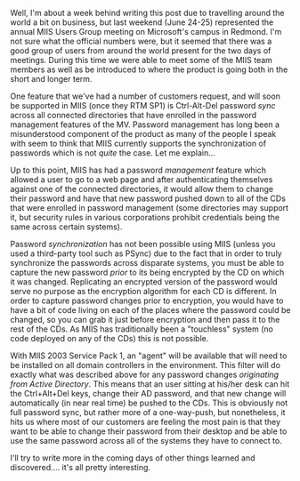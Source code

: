 Well, I'm about a week behind writing this post due to travelling around the world a bit on business, but last weekend 
(June 24-25) represented the annual MIIS Users Group meeting on Microsoft's campus in Redmond.  I'm not sure what the 
official numbers were, but it seemed that there was a good group of users from around the world present for the two 
days of meetings.  During this time we were able to meet some of the MIIS team members as well as be introduced to 
where the product is going both in the short and longer term.

One feature that we've had a number of customers request, and will soon be supported in MIIS (once they RTM SP1) is 
Ctrl-Alt-Del password *sync* across all connected directories that have enrolled in the password management features 
of the MV.  Password management has long been a misunderstood component of the product as many of the people I speak 
with seem to think that MIIS currently supports the synchronization of passwords which is not *quite* the case.  Let me 
explain...

Up to this point, MIIS has had a password *management* feature which allowed a user to go to a web page and after 
authenticating themselves against one of the connected directories, it would allow them to change their password and 
have that new password pushed down to all of the CDs that were enrolled in password management (some directories may 
support it, but security rules in various corporations prohibit credentials being the same across certain systems).

Password *synchronization* has not been possible using MIIS (unless you used a third-party tool such as PSync) due to 
the fact that in order to truly synchronize the passwords across disparate systems, you must be able to capture the 
new password *prior* to its being encrypted by the CD on which it was changed.  Replicating an encrypted version of the 
password would serve no purpose as the encryption algorithm for each CD is different.  In order to capture password 
changes prior to encryption, you would have to have a bit of code living on each of the places where the password could 
be changed, so you can grab it just before encryption and then pass it to the rest of the CDs.  As MIIS has 
traditionally been a "touchless" system (no code deployed on any of the CDs) this is not possible. 

With MIIS 2003 Service Pack 1, an "agent" will be available that will need to be installed on all domain controllers 
in the environment.  This filter will do exactly what was described above for any password changes *originating from 
Active Directory*.  This means that an user sitting at his/her desk can hit the Ctrl+Alt+Del keys, change their AD 
password, and that new change will automatically (in near real time) be pushed to the CDs.  This is obviously not full 
password sync, but rather more of a one-way-push, but nonetheless, it hits us where most of our customers are feeling 
the most pain is that they want to be able to change their password from their desktop and be able to use the same 
password across all of the systems they have to connect to.

I'll try to write more in the coming days of other things learned and discovered.... it's all pretty interesting.

